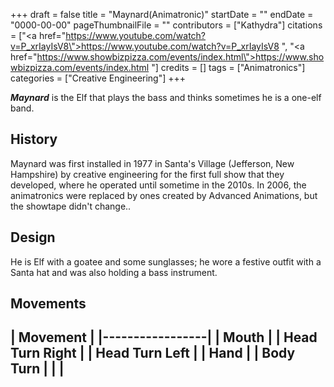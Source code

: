 +++
draft = false
title = "Maynard(Animatronic)"
startDate = ""
endDate = "0000-00-00"
pageThumbnailFile = ""
contributors = ["Kathydra"]
citations = ["<a href=\"https://www.youtube.com/watch?v=P_xrIayIsV8\">https://www.youtube.com/watch?v=P_xrIayIsV8</a> ", "<a href=\"https://www.showbizpizza.com/events/index.html\">https://www.showbizpizza.com/events/index.html</a>  "]
credits = []
tags = ["Animatronics"]
categories = ["Creative Engineering"]
+++

***Maynard*** is the Elf that plays the bass and thinks sometimes he is a one-elf band.

## History

Maynard was first installed in 1977 in Santa's Village (Jefferson, New Hampshire) by creative engineering for the first full show that they developed, where he operated until sometime in the 2010s. In 2006, the animatronics were replaced by ones created by Advanced Animations, but the showtape didn't change..

## Design

He is Elf with a goatee and some sunglasses; he wore a festive outfit with a Santa hat and was also holding a bass instrument.

## Movements

## | Movement | |-----------------| | Mouth | | Head Turn Right | | Head Turn Left | | Hand | | Body Turn | | |